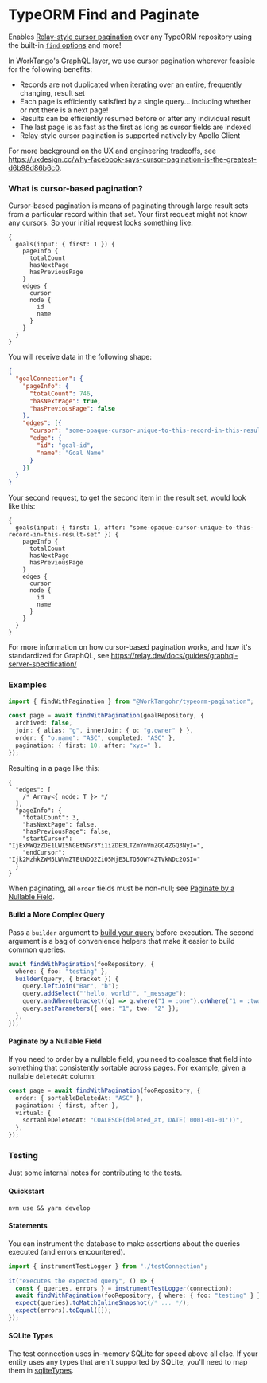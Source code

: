 # TypeORM Find and Paginate

Enables [Relay-style cursor pagination](https://relay.dev/graphql/connections.htm) over any TypeORM repository using the built-in [`find` options](https://github.com/typeorm/typeorm/blob/master/docs/find-options.md) and more!

In WorkTango's GraphQL layer, we use cursor pagination wherever feasible for the following benefits:

- Records are not duplicated when iterating over an entire, frequently changing, result set
- Each page is efficiently satisfied by a single query... including whether or not there is a next page!
- Results can be efficiently resumed before or after any individual result
- The last page is as fast as the first as long as cursor fields are indexed
- Relay-style cursor pagination is supported natively by Apollo Client

For more background on the UX and engineering tradeoffs, see https://uxdesign.cc/why-facebook-says-cursor-pagination-is-the-greatest-d6b98d86b6c0.

### What is cursor-based pagination?

Cursor-based pagination is means of paginating through large result sets from a particular record within that set. Your first request might not know any cursors. So your initial request looks something like:

```gql
{
  goals(input: { first: 1 }) {
    pageInfo {
      totalCount
      hasNextPage
      hasPreviousPage
    }
    edges {
      cursor
      node {
        id
        name
      }
    }
  }
}
```

You will receive data in the following shape:

```json
{
  "goalConnection": {
    "pageInfo": {
      "totalCount": 746,
      "hasNextPage": true,
      "hasPreviousPage": false
    },
    "edges": [{
      "cursor": "some-opaque-cursor-unique-to-this-record-in-this-result-set",
      "edge": {
        "id": "goal-id",
        "name": "Goal Name"
      }
    }]
  }
}
```

Your second request, to get the second item in the result set, would look like this:

```gql
{
  goals(input: { first: 1, after: "some-opaque-cursor-unique-to-this-record-in-this-result-set" }) {
    pageInfo {
      totalCount
      hasNextPage
      hasPreviousPage
    }
    edges {
      cursor
      node {
        id
        name
      }
    }
  }
}
```

For more information on how cursor-based pagination works, and how it's standardized for GraphQL, see https://relay.dev/docs/guides/graphql-server-specification/

### Examples

```ts
import { findWithPagination } from "@WorkTangohr/typeorm-pagination";

const page = await findWithPagination(goalRepository, {
  archived: false,
  join: { alias: "g", innerJoin: { o: "g.owner" } },
  order: { "o.name": "ASC", completed: "ASC" },
  pagination: { first: 10, after: "xyz=" },
});
```

Resulting in a page like this:

```jsonc
{
  "edges": [
    /* Array<{ node: T }> */
  ],
  "pageInfo": {
    "totalCount": 3,
    "hasNextPage": false,
    "hasPreviousPage": false,
    "startCursor": "IjExMWQzZDE1LWI5NGEtNGY3Yi1iZDE3LTZmYmVmZGQ4ZGQ3NyI=",
    "endCursor": "Ijk2MzhkZWM5LWVmZTEtNDQ2Zi05MjE3LTQ5OWY4ZTVkNDc2OSI="
  }
}
```

When paginating, all `order` fields must be non-null; see [Paginate by a Nullable Field](#paginate-by-a-nullable-field).

#### Build a More Complex Query

Pass a `builder` argument to [build your query](https://github.com/typeorm/typeorm/blob/master/src/query-builder/SelectQueryBuilder.ts) before execution. The second argument is a bag of convenience helpers that make it easier to build common queries.

```ts
await findWithPagination(fooRepository, {
  where: { foo: "testing" },
  builder(query, { bracket }) {
    query.leftJoin("Bar", "b");
    query.addSelect("'hello, world'", "_message");
    query.andWhere(bracket((q) => q.where("1 = :one").orWhere("1 = :two")));
    query.setParameters({ one: "1", two: "2" });
  },
});
```

#### Paginate by a Nullable Field

If you need to order by a nullable field, you need to coalesce that field into something that consistently sortable across pages. For example, given a nullable `deletedAt` column:

```ts
const page = await findWithPagination(fooRepository, {
  order: { sortableDeletedAt: "ASC" },
  pagination: { first, after },
  virtual: {
    sortableDeletedAt: "COALESCE(deleted_at, DATE('0001-01-01'))",
  },
});
```

### Testing

Just some internal notes for contributing to the tests.

#### Quickstart

`nvm use && yarn develop`

#### Statements

You can instrument the database to make assertions about the queries executed (and errors encountered).

```ts
import { instrumentTestLogger } from "./testConnection";

it("executes the expected query", () => {
  const { queries, errors } = instrumentTestLogger(connection);
  await findWithPagination(fooRepository, { where: { foo: "testing" } });
  expect(queries).toMatchInlineSnapshot(/* ... */);
  expect(errors).toEqual([]);
});
```

#### SQLite Types

The test connection uses in-memory SQLite for speed above all else. If your entity uses any types that aren't supported by SQLite, you'll need to map them in [sqliteTypes](./src/testConnection).